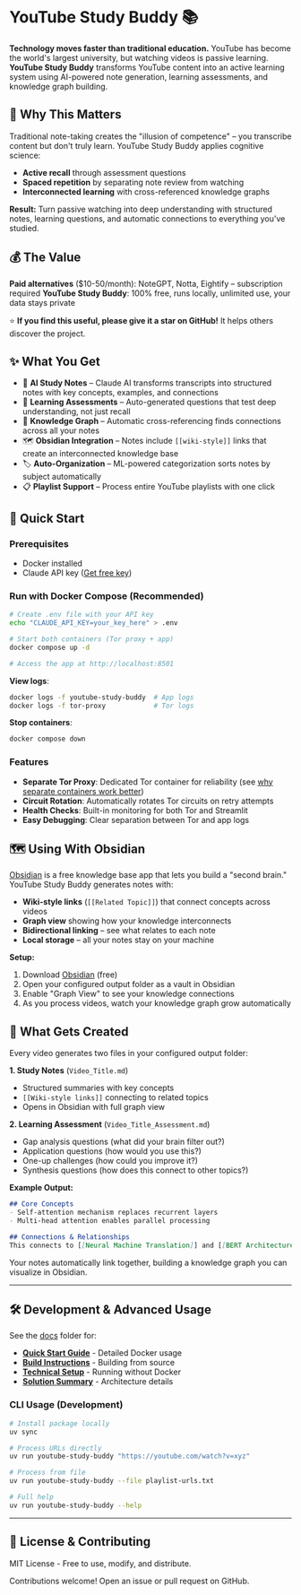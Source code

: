 # YouTube Study Buddy 📚

**Technology moves faster than traditional education.** YouTube has become the world's largest university, but watching videos is passive learning. **YouTube Study Buddy** transforms YouTube content into an active learning system using AI-powered note generation, learning assessments, and knowledge graph building.

## 🧠 Why This Matters

Traditional note-taking creates the "illusion of competence" – you transcribe content but don't truly learn. YouTube Study Buddy applies cognitive science:
- **Active recall** through assessment questions
- **Spaced repetition** by separating note review from watching
- **Interconnected learning** with cross-referenced knowledge graphs

**Result:** Turn passive watching into deep understanding with structured notes, learning questions, and automatic connections to everything you've studied.

## 💰 The Value

**Paid alternatives** ($10-50/month): NoteGPT, Notta, Eightify – subscription required
**YouTube Study Buddy**: 100% free, runs locally, unlimited use, your data stays private

⭐ **If you find this useful, please give it a star on GitHub!** It helps others discover the project.

## ✨ What You Get

- 🤖 **AI Study Notes** – Claude AI transforms transcripts into structured notes with key concepts, examples, and connections
- 📝 **Learning Assessments** – Auto-generated questions that test deep understanding, not just recall
- 🔗 **Knowledge Graph** – Automatic cross-referencing finds connections across all your notes
- 🗺️ **Obsidian Integration** – Notes include `[[wiki-style]]` links that create an interconnected knowledge base
- 🏷️ **Auto-Organization** – ML-powered categorization sorts notes by subject automatically
- 📋 **Playlist Support** – Process entire YouTube playlists with one click

## 🚀 Quick Start

### Prerequisites
- Docker installed
- Claude API key ([Get free key](https://console.anthropic.com/))

### Run with Docker Compose (Recommended)

```bash
# Create .env file with your API key
echo "CLAUDE_API_KEY=your_key_here" > .env

# Start both containers (Tor proxy + app)
docker compose up -d

# Access the app at http://localhost:8501
```

**View logs**:
```bash
docker logs -f youtube-study-buddy  # App logs
docker logs -f tor-proxy            # Tor logs
```

**Stop containers**:
```bash
docker compose down
```

### Features

- **Separate Tor Proxy**: Dedicated Tor container for reliability (see [why separate containers work better](docs/WHY_SEPARATE_CONTAINERS.md))
- **Circuit Rotation**: Automatically rotates Tor circuits on retry attempts
- **Health Checks**: Built-in monitoring for both Tor and Streamlit
- **Easy Debugging**: Clear separation between Tor and app logs

## 🗺️ Using With Obsidian

[Obsidian](https://obsidian.md) is a free knowledge base app that lets you build a "second brain." YouTube Study Buddy generates notes with:
- **Wiki-style links** (`[[Related Topic]]`) that connect concepts across videos
- **Graph view** showing how your knowledge interconnects
- **Bidirectional linking** – see what relates to each note
- **Local storage** – all your notes stay on your machine

**Setup:**
1. Download [Obsidian](https://obsidian.md) (free)
2. Open your configured output folder as a vault in Obsidian
3. Enable "Graph View" to see your knowledge connections
4. As you process videos, watch your knowledge graph grow automatically

## 📄 What Gets Created

Every video generates two files in your configured output folder:

**1. Study Notes** (`Video_Title.md`)
- Structured summaries with key concepts
- `[[Wiki-style links]]` connecting to related topics
- Opens in Obsidian with full graph view

**2. Learning Assessment** (`Video_Title_Assessment.md`)
- Gap analysis questions (what did your brain filter out?)
- Application questions (how would you use this?)
- One-up challenges (how could you improve it?)
- Synthesis questions (how does this connect to other topics?)

**Example Output:**

```markdown
## Core Concepts
- Self-attention mechanism replaces recurrent layers
- Multi-head attention enables parallel processing

## Connections & Relationships
This connects to [[Neural Machine Translation]] and [[BERT Architecture]]...
```

Your notes automatically link together, building a knowledge graph you can visualize in Obsidian.

---

## 🛠️ Development & Advanced Usage

See the [docs](docs/) folder for:
- **[Quick Start Guide](docs/QUICKSTART.md)** - Detailed Docker usage
- **[Build Instructions](docs/BUILD_INSTRUCTIONS.md)** - Building from source
- **[Technical Setup](docs/technical/alternative-setup.md)** - Running without Docker
- **[Solution Summary](docs/SOLUTION_SUMMARY.md)** - Architecture details

### CLI Usage (Development)

```bash
# Install package locally
uv sync

# Process URLs directly
uv run youtube-study-buddy "https://youtube.com/watch?v=xyz"

# Process from file
uv run youtube-study-buddy --file playlist-urls.txt

# Full help
uv run youtube-study-buddy --help
```

---

## 📜 License & Contributing

MIT License - Free to use, modify, and distribute.

Contributions welcome! Open an issue or pull request on GitHub.